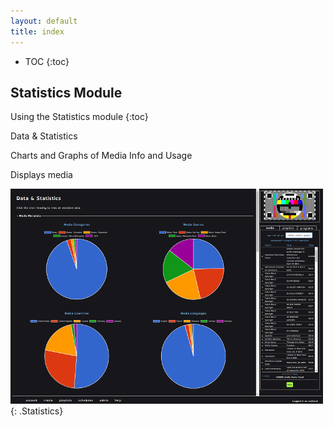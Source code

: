 ```yaml
---
layout: default
title: index
---
```


* TOC
{:toc}

<a name="dashboard"></a>

## Statistics Module

Using the Statistics module
{:toc}

Data & Statistics

Charts and Graphs of Media Info and Usage

Displays media

![ Statistics](img/statistics.png ){: .Statistics}

